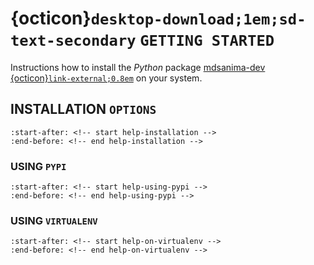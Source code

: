 # {octicon}`desktop-download;1em;sd-text-secondary` `GETTING STARTED`

Instructions how to install the _Python_ package [mdsanima-dev {octicon}`link-external;0.8em`][pypi-mdsanima-dev] on
your system.

## INSTALLATION `OPTIONS`

```{include} ../README.md
:start-after: <!-- start help-installation -->
:end-before: <!-- end help-installation -->
```

### USING `PYPI`

```{include} ../README.md
:start-after: <!-- start help-using-pypi -->
:end-before: <!-- end help-using-pypi -->
```

### USING `VIRTUALENV`

```{include} ../README.md
:start-after: <!-- start help-on-virtualenv -->
:end-before: <!-- end help-on-virtualenv -->
```

[pypi-mdsanima-dev]: https://pypi.org/project/mdsanima-dev
